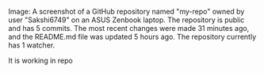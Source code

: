 Image: A screenshot of a GitHub repository named "my-repo" owned by user
"Sakshi6749" on an ASUS Zenbook laptop. The repository is public and has 5
commits. The most recent changes were made 31 minutes ago, and the README.md
file was updated 5 hours ago. The repository currently has 1 watcher.
  
It is working in repo